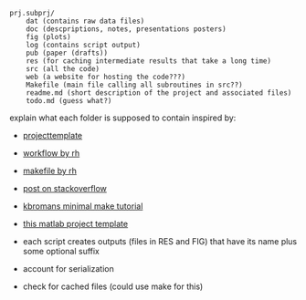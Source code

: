 
```
prj.subprj/
	dat (contains raw data files)
	doc (descpriptions, notes, presentations posters)
	fig (plots)
	log (contains script output)
	pub (paper (drafts))
	res (for caching intermediate results that take a long time)
	src (all the code)
    web (a website for hosting the code???)
	Makefile (main file calling all subroutines in src??)
	readme.md (short description of the project and associated files)
	todo.md (guess what?)
```

explain what each folder is supposed to contain
inspired by:
- [projecttemplate](http://projecttemplate.net/gettingstarted.html)   
- [workflow by rh](http://robjhyndman.com/hyndsight/workflow-in-r/)   
- [makefile by rh](http://robjhyndman.com/hyndsight/makefiles/)
- [post on stackoverflow](http://stackoverflow.com/questions/1429907/workflow-for-statistical-analysis-and-report-writing)
- [kbromans minimal make tutorial](http://kbroman.org/minimalmake/)
- [this matlab project template](https://github.com/speredenn/matlab-project-template)
	
- each script creates outputs (files in RES and FIG) that have its name plus some optional suffix 
- account for serialization
- check for cached files (could use make for this)
